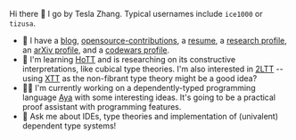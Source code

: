 Hi there 👋 I go by Tesla Zhang. Typical usernames include `ice1000` or `tizusa`.

+ 🌱 I have a [blog], [opensource-contributions], a [resume], a [research profile], an [arXiv profile], and a [codewars profile].
+ 🤔 I'm learning [HoTT] and is researching on its constructive interpretations, like cubical type theories.
  I'm also interested in [2LTT] -- using [XTT] as the non-fibrant type theory might be a good idea?
+ 👨‍💻 I'm currently working on a dependently-typed programming language [Aya] with some interesting ideas.
  It's going to be a practical proof assistant with programming features.
+ 💬 Ask me about IDEs, type theories and implementation of (univalent) dependent type systems!

 [blog]: https://ice1000.org
 [opensource-contributions]: https://ice1000.org/opensource-contributions
 [resume]: https://github.com/ice1000/resume
 [research profile]: https://personal.psu.edu/yqz5714
 [arXiv profile]: https://arxiv.org/a/zhang_t_4
 [codewars profile]: https://www.codewars.com/users/ice1000
 [HoTT]: https://homotopytypetheory.org
 [Aya]: https://github.com/aya-prover/aya-dev
 [2LTT]: https://ncatlab.org/nlab/show/two-level+type+theory
 [XTT]: http://www.cs.cmu.edu/~cangiuli/papers/xtt.pdf

